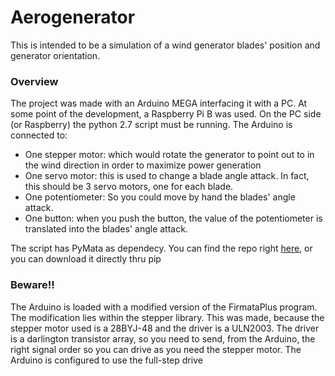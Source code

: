 # Aerogenerator
This is intended to be a simulation of a wind generator blades' position and generator orientation.
### Overview
The project was made with an Arduino MEGA interfacing it with a PC. At some point of the development, a Raspberry Pi B was used. On the PC side (or Raspberry) the python 2.7 script must be running.
The Arduino is connected to:
 - One stepper motor: which would rotate the generator to point out to in the wind direction in order to maximize power generation
 - One servo motor: this is used to change a blade angle attack. In fact, this should be 3 servo motors, one for each blade.
 - One potentiometer: So you could move by hand the blades' angle attack.
 - One button: when you push the button, the value of the potentiometer is translated into the blades' angle attack.
 
The script has PyMata as dependecy. You can find the repo right [here](https://github.com/MrYsLab/PyMata "PyMata repo"), or you can download it directly thru pip

### Beware!!
The Arduino is loaded with a modified version of the FirmataPlus program. The modification lies within the stepper library. This was made, because the stepper motor used is a 28BYJ-48 and the driver is a ULN2003.
The driver is a darlington transistor array, so you need to send, from the Arduino, the right signal order so you can drive as you need the stepper motor. The Arduino is configured to use the full-step drive

